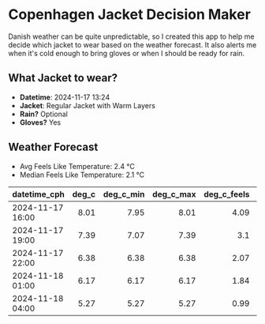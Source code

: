 
# Copenhagen Jacket Decision Maker

Danish weather can be quite unpredictable, so I created this app to help me decide which jacket to wear based on the weather forecast. 
It also alerts me when it's cold enough to bring gloves or when I should be ready for rain.

## What Jacket to wear?

- **Datetime**: 2024-11-17 13:24
- **Jacket**: Regular Jacket with Warm Layers
- **Rain?** Optional
- **Gloves?** Yes

## Weather Forecast
- Avg Feels Like Temperature: 2.4 °C
- Median Feels Like Temperature: 2.1 °C

| datetime_cph     |   deg_c |   deg_c_min |   deg_c_max |   deg_c_feels | weather   | wind   | rain   |
|:-----------------|--------:|------------:|------------:|--------------:|:----------|:-------|:-------|
| 2024-11-17 16:00 |    8.01 |        7.95 |        8.01 |          4.09 | Rain      | High   | Low    |
| 2024-11-17 19:00 |    7.39 |        7.07 |        7.39 |          3.1  | Clouds    | High   | None   |
| 2024-11-17 22:00 |    6.38 |        6.38 |        6.38 |          2.07 | Clouds    | High   | None   |
| 2024-11-18 01:00 |    6.17 |        6.17 |        6.17 |          1.84 | Clouds    | High   | None   |
| 2024-11-18 04:00 |    5.27 |        5.27 |        5.27 |          0.99 | Clouds    | High   | None   |
        